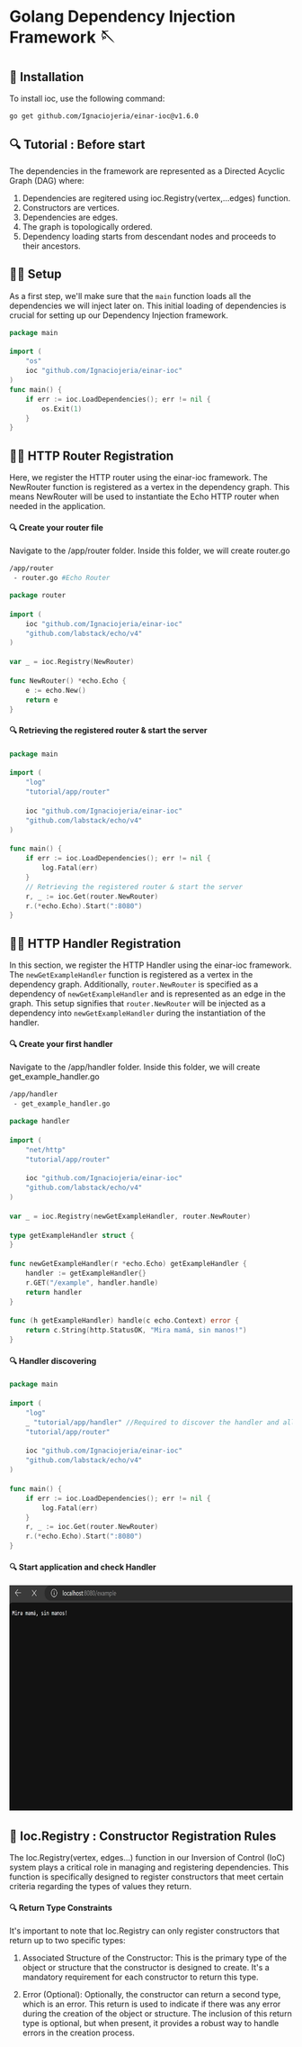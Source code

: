 # Golang Dependency Injection Framework 🪡

## 🔧 Installation
To install ioc, use the following command:

    go get github.com/Ignaciojeria/einar-ioc@v1.6.0


## 🔍 Tutorial : Before start

The dependencies in the framework are represented as a Directed Acyclic Graph (DAG) where:

1. Dependencies are regitered using ioc.Registry(vertex,...edges) function.
2. Constructors are vertices.
3. Dependencies are edges.
4. The graph is topologically ordered.
5. Dependency loading starts from descendant nodes and proceeds to their ancestors.

## 👨‍💻 Setup

As a first step, we'll make sure that the `main` function loads all the dependencies we will inject later on. This initial loading of dependencies is crucial for setting up our Dependency Injection framework. 

```go
package main

import (
	"os"
	ioc "github.com/Ignaciojeria/einar-ioc"
)
func main() {
	if err := ioc.LoadDependencies(); err != nil {
		os.Exit(1)
	}
}
```

## 👨‍💻 HTTP Router Registration
Here, we register the HTTP router using the einar-ioc framework. The NewRouter function is registered as a vertex in the dependency graph. This means NewRouter will be used to instantiate the Echo HTTP router when needed in the application.

####  🔍 Create your router file
Navigate to the /app/router folder. Inside this folder, we will create router.go
```bash
/app/router
 - router.go #Echo Router 
``` 

```go
package router

import (
	ioc "github.com/Ignaciojeria/einar-ioc"
	"github.com/labstack/echo/v4"
)

var _ = ioc.Registry(NewRouter)

func NewRouter() *echo.Echo {
	e := echo.New()
	return e
}
```

#### 🔍 Retrieving the registered router & start the server

```go
package main

import (
	"log"
	"tutorial/app/router"

	ioc "github.com/Ignaciojeria/einar-ioc"
	"github.com/labstack/echo/v4"
)

func main() {
	if err := ioc.LoadDependencies(); err != nil {
		log.Fatal(err)
	}
	// Retrieving the registered router & start the server
	r, _ := ioc.Get(router.NewRouter)
	r.(*echo.Echo).Start(":8080")
}
```

## 👨‍💻 HTTP Handler Registration
In this section, we register the HTTP Handler using the einar-ioc framework. The `newGetExampleHandler` function is registered as a vertex in the dependency graph. Additionally, `router.NewRouter` is specified as a dependency of `newGetExampleHandler` and is represented as an edge in the graph. This setup signifies that `router.NewRouter` will be injected as a dependency into `newGetExampleHandler` during the instantiation of the handler.

####  🔍 Create your first handler
Navigate to the /app/handler folder. Inside this folder, we will create get_example_handler.go
```bash
/app/handler
 - get_example_handler.go
``` 

```go
package handler

import (
	"net/http"
	"tutorial/app/router"

	ioc "github.com/Ignaciojeria/einar-ioc"
	"github.com/labstack/echo/v4"
)

var _ = ioc.Registry(newGetExampleHandler, router.NewRouter)

type getExampleHandler struct {
}

func newGetExampleHandler(r *echo.Echo) getExampleHandler {
	handler := getExampleHandler{}
	r.GET("/example", handler.handle)
	return handler
}

func (h getExampleHandler) handle(c echo.Context) error {
	return c.String(http.StatusOK, "Mira mamá, sin manos!")
}
```

#### 🔍 Handler discovering
```go
package main

import (
	"log"
	_ "tutorial/app/handler" //Required to discover the handler and all its descendants.
	"tutorial/app/router"

	ioc "github.com/Ignaciojeria/einar-ioc"
	"github.com/labstack/echo/v4"
)

func main() {
	if err := ioc.LoadDependencies(); err != nil {
		log.Fatal(err)
	}
	r, _ := ioc.Get(router.NewRouter)
	r.(*echo.Echo).Start(":8080")
}
```
#### 🔍 Start application and check Handler

<div align="center">
    <img src="/sketching/hello_world.jpeg" width="600" height="400">
</div>

## 📑 Ioc.Registry : Constructor Registration Rules

The Ioc.Registry(vertex, edges...) function in our Inversion of Control (IoC) system plays a critical role in managing and registering dependencies. This function is specifically designed to register constructors that meet certain criteria regarding the types of values they return.

#### 🔍 Return Type Constraints
It's important to note that Ioc.Registry can only register constructors that return up to two specific types:

1. Associated Structure of the Constructor: This is the primary type of the object or structure that the constructor is designed to create. It's a mandatory requirement for each constructor to return this type.

2. Error (Optional): Optionally, the constructor can return a second type, which is an error. This return is used to indicate if there was any error during the creation of the object or structure. The inclusion of this return type is optional, but when present, it provides a robust way to handle errors in the creation process.